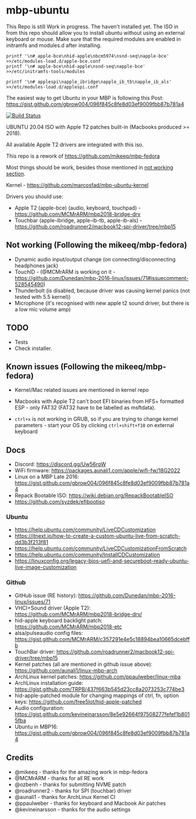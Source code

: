 # mbp-ubuntu

This Repo is still Work in progress. The haven't installed yet. The ISO in from this repo should allow you to install ubuntu without using an external keyboard or mouse. Make sure that the required modules are enabled in initramfs and modules.d after installing.

```
printf '\n# apple-bce\nhid-apple\nbcm5974\nsnd-seq\napple-bce' >>/etc/modules-load.d/apple-bce.conf
printf '\n# apple-bce\nhid-apple\nsnd-seq\napple-bce' >>/etc/initramfs-tools/modules

printf '\n# applespi\napple_ibridge\napple_ib_tb\napple_ib_als' >>/etc/modules-load.d/applespi.conf
```


The easiest way to get Ubuntu in your MBP is following this Post: https://gist.github.com/gbrow004/096f845c8fe8d03ef9009fbb87b781a4

[![Build Status](https://travis-ci.com/marcosfad/mbp-ubuntu.svg?branch=master)](https://travis-ci.com/marcosfad/mbp-ubuntu)

UBUNTU 20.04 ISO with Apple T2 patches built-in (Macbooks produced >= 2018).

All available Apple T2 drivers are integrated with this iso. 

This repo is a rework of https://github.com/mikeeq/mbp-fedora

Most things should be work, besides those mentioned in [not working section](#not-working).

Kernel - <https://github.com/marcosfad/mbp-ubuntu-kernel>

Drivers you should use:
- Apple T2 (apple-bce) (audio, keyboard, touchpad) - <https://github.com/MCMrARM/mbp2018-bridge-drv>
- Touchbar (apple-ibridge, apple-ib-tb, apple-ib-als) - <https://github.com/roadrunner2/macbook12-spi-driver/tree/mbp15>


## Not working (Following the mikeeq/mbp-fedora)

- Dynamic audio input/output change (on connecting/disconnecting headphones jack)
- TouchID - (@MCMrARM is working on it - https://github.com/Dunedan/mbp-2016-linux/issues/71#issuecomment-528545490)
- Thunderbolt (is disabled, because driver was causing kernel panics (not tested with 5.5 kernel))
- Microphone (it's recognised with new apple t2 sound driver, but there is a low mic volume amp)

## TODO

- Tests
- Check installer.

## Known issues (Following the mikeeq/mbp-fedora)

- Kernel/Mac related issues are mentioned in kernel repo

- Macbooks with Apple T2 can't boot EFI binaries from HFS+ formatted ESP - only FAT32 (FAT32 have to be labelled as msftdata).

- `ctrl+x` is not working in GRUB, so if you are trying to change kernel parameters - start your OS by clicking `ctrl+shift+f10` on external keyboard

## Docs

- Discord: <https://discord.gg/Uw56rqW>
- WiFi firmware: <https://packages.aunali1.com/apple/wifi-fw/18G2022>
- Linux on a MBP Late 2016: <https://gist.github.com/gbrow004/096f845c8fe8d03ef9009fbb87b781a4>
- Repack Bootable ISO: <https://wiki.debian.org/RepackBootableISO>
- <https://github.com/syzdek/efibootiso>

### Ubuntu

- <https://help.ubuntu.com/community/LiveCDCustomization>
- <https://itnext.io/how-to-create-a-custom-ubuntu-live-from-scratch-dd3b3f213f81>
- <https://help.ubuntu.com/community/LiveCDCustomizationFromScratch>
- <https://help.ubuntu.com/community/InstallCDCustomization>
- <https://linuxconfig.org/legacy-bios-uefi-and-secureboot-ready-ubuntu-live-image-customization>

### Github

- GitHub issue (RE history): <https://github.com/Dunedan/mbp-2016-linux/issues/71>
- VHCI+Sound driver (Apple T2): <https://github.com/MCMrARM/mbp2018-bridge-drv/>
- hid-apple keyboard backlight patch: <https://github.com/MCMrARM/mbp2018-etc>
- alsa/pulseaudio config files: <https://gist.github.com/MCMrARM/c357291e4e5c18894bea10665dcebffb>
- TouchBar driver: <https://github.com/roadrunner2/macbook12-spi-driver/tree/mbp15>
- Kernel patches (all are mentioned in github issue above): <https://github.com/aunali1/linux-mbp-arch>
- ArchLinux kernel patches: <https://github.com/ppaulweber/linux-mba>
- ArchLinux installation guide: <https://gist.github.com/TRPB/437f663b545d23cc8a2073253c774be3>
- hid-apple-patched module for changing mappings of ctrl, fn, option keys: <https://github.com/free5lot/hid-apple-patched>
- Audio configuration: <https://gist.github.com/kevineinarsson/8e5e92664f97508277fefef1b8015fba>
- Ubuntu in MBP16: <https://gist.github.com/gbrow004/096f845c8fe8d03ef9009fbb87b781a4>

## Credits

- @mikeeq - thanks for the amazing work in mbp-fedora
- @MCMrARM - thanks for all RE work
- @ozbenh - thanks for submitting NVME patch
- @roadrunner2 - thanks for SPI (touchbar) driver
- @aunali1 - thanks for ArchLinux Kernel CI
- @ppaulweber - thanks for keyboard and Macbook Air patches
- @kevineinarsson - thanks for the audio settings
